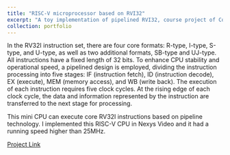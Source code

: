 ```yaml
---
title: "RISC-V microprocessor based on RVI32"
excerpt: "A toy implementation of pipelined RVI32, course project of Computer Organization. <br/><img src='/images/riscv.png' width='500' height='600'>"
collection: portfolio
---
```

In the RV32I instruction set, there are four core formats: R-type, I-type, S-type, and U-type, as well as two additional formats, SB-type and UJ-type. All instructions have a fixed length of 32 bits. To enhance CPU stability and operational speed, a pipelined design is employed, dividing the instruction processing into five stages: IF (instruction fetch), ID (instruction decode), EX (execute), MEM (memory access), and WB (write back). The execution of each instruction requires five clock cycles. At the rising edge of each clock cycle, the data and information represented by the instruction are transferred to the next stage for processing.

This mini CPU can execute core RV32I instructions based on pipeline technology. I implemented this RISC-V CPU in Nexys Video and it had a running speed higher than 25MHz.

[Project Link](http://alexander-suen.github.io/files/xxxx.pdf)

